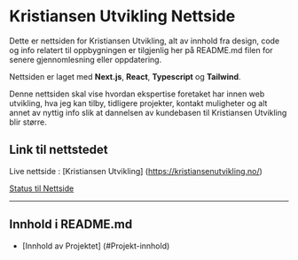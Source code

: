 # Kristiansen Utvikling Nettside

Dette er nettsiden for Kristiansen Utvikling, alt av innhold fra design, code og info relatert til oppbygningen er tilgjenlig her på README.md filen for senere gjennomlesning eller oppdatering.

Nettsiden er laget med **Next.js**, **React**, **Typescript** og **Tailwind**.

Denne nettsiden skal vise hvordan ekspertise foretaket har innen web utvikling, hva jeg kan tilby, tidligere projekter, kontakt muligheter og alt annet av nyttig info slik at dannelsen av kundebasen til Kristiansen Utvikling blir større.

## Link til nettstedet

Live nettside : [Kristiansen Utvikling] (https://kristiansenutvikling.no/)

[Status til Nettside]()

---

## Innhold i README.md

- [Innhold av Projektet] (#Projekt-innhold)
